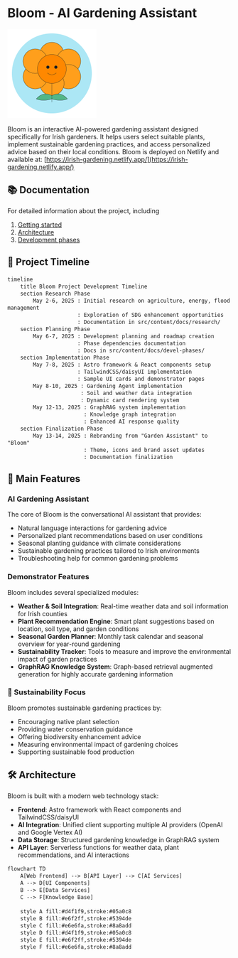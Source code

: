 # Bloom - AI Gardening Assistant

<img src="/public/images/bloom-logo.svg" alt="Bloom Logo" width="200" />

Bloom is an interactive AI-powered gardening assistant designed specifically for Irish gardeners. It helps users select suitable plants, implement sustainable gardening practices, and access personalized advice based on their local conditions.
Bloom is deployed on Netlify and available at:
[https://irish-gardening.netlify.app/](https://irish-gardening.netlify.app/)

## 📚 Documentation

For detailed information about the project, including

1. [Getting started](https://irish-gardening.netlify.app/docs/)
2. [Architecture](https://irish-gardening.netlify.app/docs/arch/01-architecture-overview)
3. [Development phases](https://irish-gardening.netlify.app/docs/devel-phases/phase-dependencies)

## 📅 Project Timeline

```mermaid
timeline
    title Bloom Project Development Timeline
    section Research Phase
        May 2-6, 2025 : Initial research on agriculture, energy, flood management
                      : Exploration of SDG enhancement opportunities
                      : Documentation in src/content/docs/research/
    section Planning Phase
        May 6-7, 2025 : Development planning and roadmap creation
                      : Phase dependencies documentation
                      : Docs in src/content/docs/devel-phases/
    section Implementation Phase
        May 7-8, 2025 : Astro framework & React components setup
                      : TailwindCSS/daisyUI implementation
                      : Sample UI cards and demonstrator pages
        May 8-10, 2025 : Gardening Agent implementation
                       : Soil and weather data integration
                       : Dynamic card rendering system
        May 12-13, 2025 : GraphRAG system implementation
                        : Knowledge graph integration
                        : Enhanced AI response quality
    section Finalization Phase
        May 13-14, 2025 : Rebranding from "Garden Assistant" to "Bloom"
                        : Theme, icons and brand asset updates
                        : Documentation finalization
```

## 🌱 Main Features

### AI Gardening Assistant

The core of Bloom is the conversational AI assistant that provides:

- Natural language interactions for gardening advice
- Personalized plant recommendations based on user conditions
- Seasonal planting guidance with climate considerations
- Sustainable gardening practices tailored to Irish environments
- Troubleshooting help for common gardening problems

### Demonstrator Features

Bloom includes several specialized modules:

- **Weather & Soil Integration**: Real-time weather data and soil information for Irish counties
- **Plant Recommendation Engine**: Smart plant suggestions based on location, soil type, and garden conditions
- **Seasonal Garden Planner**: Monthly task calendar and seasonal overview for year-round gardening
- **Sustainability Tracker**: Tools to measure and improve the environmental impact of garden practices
- **GraphRAG Knowledge System**: Graph-based retrieval augmented generation for highly accurate gardening information

### 💚 Sustainability Focus

Bloom promotes sustainable gardening practices by:

- Encouraging native plant selection
- Providing water conservation guidance
- Offering biodiversity enhancement advice
- Measuring environmental impact of gardening choices
- Supporting sustainable food production

## 🛠️ Architecture

Bloom is built with a modern web technology stack:

- **Frontend**: Astro framework with React components and TailwindCSS/daisyUI
- **AI Integration**: Unified client supporting multiple AI providers (OpenAI and Google Vertex AI)
- **Data Storage**: Structured gardening knowledge in GraphRAG system
- **API Layer**: Serverless functions for weather data, plant recommendations, and AI interactions

```mermaid
flowchart TD
    A[Web Frontend] --> B[API Layer] --> C[AI Services]
    A --> D[UI Components]
    B --> E[Data Services]
    C --> F[Knowledge Base]

    style A fill:#d4f1f9,stroke:#05a0c8
    style B fill:#e6f2ff,stroke:#5394de
    style C fill:#e6e6fa,stroke:#8a8add
    style D fill:#d4f1f9,stroke:#05a0c8
    style E fill:#e6f2ff,stroke:#5394de
    style F fill:#e6e6fa,stroke:#8a8add
```
